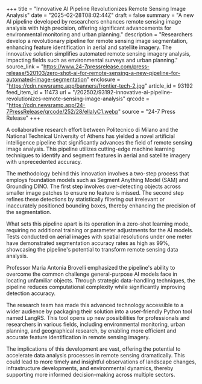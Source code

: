 +++
title = "Innovative AI Pipeline Revolutionizes Remote Sensing Image Analysis"
date = "2025-02-28T08:02:44Z"
draft = false
summary = "A new AI pipeline developed by researchers enhances remote sensing image analysis with high precision, offering significant advancements for environmental monitoring and urban planning."
description = "Researchers develop a revolutionary pipeline for remote sensing image segmentation, enhancing feature identification in aerial and satellite imagery. The innovative solution simplifies automated remote sensing imagery analysis, impacting fields such as environmental surveys and urban planning."
source_link = "https://www.24-7pressrelease.com/press-release/520103/zero-shot-ai-for-remote-sensing-a-new-pipeline-for-automated-image-segmentation"
enclosure = "https://cdn.newsramp.app/banners/frontier-tech-2.jpg"
article_id = 93192
feed_item_id = 11473
url = "/202502/93192-innovative-ai-pipeline-revolutionizes-remote-sensing-image-analysis"
qrcode = "https://cdn.newsramp.app/24-7PressRelease/qrcode/252/28/ellalyC1.webp"
source = "24-7 Press Release"
+++

<p>A collaborative research effort between Politecnico di Milano and the National Technical University of Athens has yielded a novel artificial intelligence pipeline that significantly advances the field of remote sensing image analysis. This pipeline utilizes cutting-edge machine learning techniques to identify and segment features in aerial and satellite imagery with unprecedented accuracy.</p><p>The methodology behind this innovation involves a two-step process that employs foundation models such as Segment Anything Model (SAM) and Grounding DINO. The first step involves over-detecting objects across smaller image patches to ensure no feature is missed. The second step refines these detections by statistically filtering out irrelevant or inaccurately positioned bounding boxes, thereby enhancing the precision of the segmentation.</p><p>What sets this pipeline apart is its operation in a zero-shot learning mode, requiring no additional training or parameter adjustments for the AI models. Tests conducted on aerial images with spatial resolutions under one meter have demonstrated segmentation accuracy rates as high as 99%, showcasing the pipeline's potential to transform remote sensing data analysis.</p><p>Professor Maria Antonia Brovelli emphasized the pipeline's ability to overcome the common challenge general-purpose AI models face in locating unfamiliar objects. Through strategic data-handling techniques, the pipeline reduces computational complexity while significantly improving detection accuracy.</p><p>The research team has made this advanced technology accessible to a wider audience by packaging their solution into a user-friendly Python tool named LangRS. This tool opens up new possibilities for professionals and researchers in various fields, including environmental monitoring, urban planning, and geographical research, by enabling more efficient and accurate feature identification in remote sensing imagery.</p><p>The implications of this development are vast, offering the potential to accelerate data analysis processes in remote sensing dramatically. This could lead to more timely and insightful observations of landscape changes, infrastructure developments, and environmental dynamics, thereby supporting more informed decision-making across multiple sectors.</p>